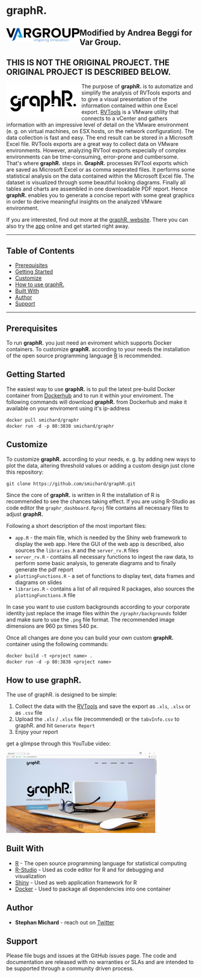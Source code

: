 # graphR.
<a href="https://www.vargroup.it"><img src = "graphr/www/logo_var_group.png" align="left"></a>
-------------------
Modified by Andrea Beggi for Var Group.
-------------------
THIS IS NOT THE ORIGINAL PROJECT. THE ORIGINAL PROJECT IS DESCRIBED BELOW. 
-------------------------------------------------------------------------
<a href="https://www.graphr.de"><img src = "graphr/www/graphR_logo.png" width = "200" align="left"></a> 
The purpose of **graphR.** is to automatize and simplify the analysis of RVTools exports and to give a visual presentation of the information contained within one Excel export. [RVTools](http://www.robware.net/rvtools/) is a VMware utility that connects to a vCenter and gathers information with an impressive level of detail on the VMware environment (e. g. on virtual machines, on ESX hosts, on the network configuration). The data collection is fast and easy. The end result can be stored in a Microsoft Excel file. RVTools exports are a great way to collect data on VMware environments. However, analyzing RVTool exports especially of complex environments can be time-consuming, error-prone and cumbersome.  
That's where **graphR.** steps in. **GraphR.** processes RVTool exports which are saved as Microsoft Excel or as comma seperated files. It performs some statistical analysis on the data contained within the Microsoft Excel file. The dataset is visualized through some beautiful looking diagrams. Finally all tables and charts are assembled in one downloadable PDF report. Hence **graphR.** enables you to generate a concise report with some great graphics
in order to derive meaningful insights on the analyzed VMware environment.  

 If you are interested, find out more at the [graphR. website](https://www.graphr.de). There you can also try the [app](https://www.launch.graphr.de) online and get started right away.
___

## Table of Contents
    
* [Prerequisites](https://github.com/smichard/graphR#prerequisites)
* [Getting Started](https://github.com/smichard/graphR#getting-started)
* [Customize](https://github.com/smichard/graphR#customize)
* [How to use graphR.](https://github.com/smichard/graphR#how-to-use-graphr)
* [Built With](https://github.com/smichard/graphR#built-with)
* [Author](https://github.com/smichard/graphR#author)
* [Support](https://github.com/smichard/graphR#support)
___

## Prerequisites

To run **graphR.** you just need an eviroment which supports Docker containers. To customize **graphR.** according to your needs the installation of the open source programming language [R](https://www.r-project.org/) is recommended.

## Getting Started

The easiest way to use **graphR.** is to pull the latest pre-build Docker container from [Dockerhub](https://hub.docker.com/r/smichard/graphr/) and to run it within your enviroment. The following commands will download **graphR.** from Dockerhub and make it available on your enviroment using it's ip-address

```
docker pull smichard/graphr
docker run -d -p 80:3838 smichard/graphr
```

## Customize

To customize **graphR.** according to your needs, e. g. by adding new ways to plot the data, altering threshold values or adding a custom design just clone this repository:

```
git clone https://github.com/smichard/graphR.git
```
Since the core of **graphR.** is written in R the installation of R is recommended to see the chances taking effect. If you are using R-Studio as code editor the `graphr_dashboard.Rproj` file contains all necessary files to adjust **graphR.**    

Following a short description of the most important files:  

* `app.R` - the main file, which is needed by the Shiny web framework to display the web app. Here the GUI of the web app is described, also sources the `libraries.R` and the `server_rv.R` files 
* `server_rv.R` - contains all necessary functions to ingest the raw data, to perform some basic analysis, to generate diagrams and to finally generate the pdf report
* `plottingFunctions.R` - a set of functions to display text, data frames and diagrams on slides
* `libraries.R` - contains a list of all required R packages, also sources the `plottingFunctions.R` file

In case you want to use custom backgrounds according to your corporate identity just replace the image files within the `/graphr/backgrounds` folder and make sure to use the `.png` file format. The recommended image dimensions are 960 px times 540 px.

Once all changes are done you can build your own custom **graphR.** container using the following commands: 
```
docker build -t <project name> .
docker run -d -p 80:3838 <project name>
```

## How to use graphR.

The use of graphR. is designed to be simple: 

1. Collect the data with the [RVTools](http://www.robware.net/rvtools/) and save the export as `.xls`, `.xlsx` or as `.csv` file
2. Upload the `.xls` / `.xlsx` file (recommended) or the `tabvInfo.csv` to graphR. and hit `Generate Report`
3. Enjoy your report

get a glimpse through this YouTube video:

<a href="https://youtu.be/dotbSX79FJg"><img src = "graphr/www/graphR_screenshot.jpg" width = "400" align="center"></a> 

## Built With

* [R](https://www.r-project.org/) - The open source programming language for statistical computing
* [R-Studio](https://www.rstudio.com/) - Used as code editor for R and for debugging and visualization
* [Shiny](https://shiny.rstudio.com/) - Used as web application framework for R
* [Docker](https://www.docker.com/) - Used to package all dependencies into one container

## Author

* **Stephan Michard** - reach out on [Twitter](https://twitter.com/StephanMichard)

## Support

Please file bugs and issues at the GitHub issues page. The code and documentation are released with no warranties or SLAs and are intended to be supported through a community driven process.

